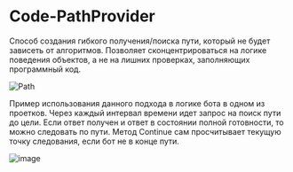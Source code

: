 # Code-PathProvider
Способ создания гибкого получения/поиска пути, который не будет зависеть от алгоритмов. Позволяет сконцентрироваться на логике поведения объектов, а не на лишних проверках, заполняющих программный код. 

![Path](https://user-images.githubusercontent.com/34096047/101163973-7ea02580-3645-11eb-9fb7-58b090b2a6dc.png)

Пример использования данного подхода в логике бота в одном из проетков. Через каждый интервал времени идет запрос на поиск пути до цели. Если ответ получен и ответ в состоянии полной готовности, то можно следовать по пути. Метод Continue сам просчитывает текущую точку следования, если бот не в конце пути. 

![image](https://user-images.githubusercontent.com/34096047/101165205-4ac5ff80-3647-11eb-88d0-d5b42e11f7b9.png)
